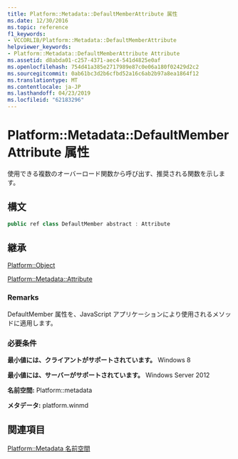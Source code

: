 ```yaml
---
title: Platform::Metadata::DefaultMemberAttribute 属性
ms.date: 12/30/2016
ms.topic: reference
f1_keywords:
- VCCORLIB/Platform::Metadata::DefaultMemberAttribute
helpviewer_keywords:
- Platform::Metadata::DefaultMemberAttribute Attribute
ms.assetid: d8abda01-c257-4371-aec4-541d4825e0af
ms.openlocfilehash: 754d41a385e2717989e87c0e06a180f02429d2c2
ms.sourcegitcommit: 0ab61bc3d2b6cfbd52a16c6ab2b97a8ea1864f12
ms.translationtype: MT
ms.contentlocale: ja-JP
ms.lasthandoff: 04/23/2019
ms.locfileid: "62183296"
---
```

# <a name="platformmetadatadefaultmemberattribute-attribute"></a>Platform::Metadata::DefaultMemberAttribute 属性

使用できる複数のオーバーロード関数から呼び出す、推奨される関数を示します。

## <a name="syntax"></a>構文

```cpp
public ref class DefaultMember abstract : Attribute
```

## <a name="inheritance"></a>継承

[Platform::Object](../cppcx/platform-object-class.md)

[Platform::Metadata::Attribute](../cppcx/platform-metadata-attribute-attribute.md)

### <a name="remarks"></a>Remarks

DefaultMember 属性を、JavaScript アプリケーションにより使用されるメソッドに適用します。

### <a name="requirements"></a>必要条件

**最小値には、クライアントがサポートされています。** Windows 8

**最小値には、サーバーがサポートされています。** Windows Server 2012

**名前空間:** Platform::metadata

**メタデータ:** platform.winmd

## <a name="see-also"></a>関連項目

[Platform::Metadata 名前空間](../cppcx/platform-metadata-namespace.md)
